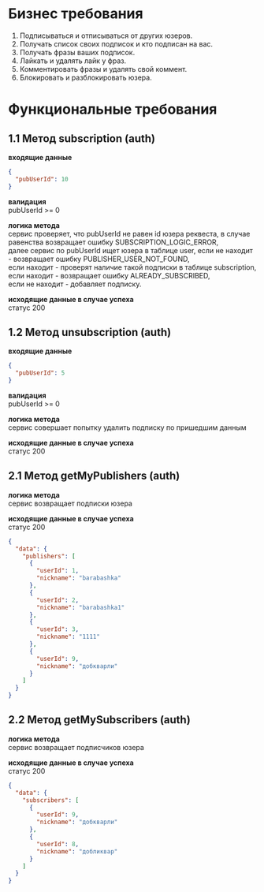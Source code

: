 # Бизнес требования
1. Подписываться и отписываться от других юзеров.
2. Получать список своих подписок и кто подписан на вас.
3. Получать фразы ваших подписок.
4. Лайкать и удалять лайк у фраз.
5. Комментировать фразы и удалять свой коммент.
6. Блокировать и разблокировать юзера.

# Функциональные требования
## 1.1 Метод subscription (auth)
**входящие данные**<br/>
```json
{
  "pubUserId": 10
}
```
**валидация**<br/>
pubUserId >= 0

**логика метода**<br/>
сервис проверяет, что pubUserId не равен id юзера реквеста, в случае равенства возвращает ошибку SUBSCRIPTION_LOGIC_ERROR,<br/>
далее сервис по pubUserId ищет юзера в таблице user, если не находит - возвращает ошибку PUBLISHER_USER_NOT_FOUND,<br/>
если находит - проверят наличие такой подписки в таблице subscription, если находит - возвращает ошибку ALREADY_SUBSCRIBED,<br/>
если не находит - добавляет подписку.

**исходящие данные в случае успеха** <br/>статус 200

## 1.2 Метод unsubscription (auth)
**входящие данные**<br/>
```json
{
  "pubUserId": 5
}
```
**валидация**<br/>
pubUserId >= 0

**логика метода**<br/>
сервис совершает попытку удалить подписку по пришедшим данным

**исходящие данные в случае успеха** <br/>статус 200

## 2.1 Метод getMyPublishers (auth)
**логика метода**<br/>
сервис возвращает подписки юзера

**исходящие данные в случае успеха** <br/>статус 200
```json
{
  "data": {
    "publishers": [
      {
        "userId": 1,
        "nickname": "barabashka"
      },
      {
        "userId": 2,
        "nickname": "barabashka1"
      },
      {
        "userId": 3,
        "nickname": "1111"
      },
      {
        "userId": 9,
        "nickname": "добкварли"
      }
    ]
  }
}
```
## 2.2 Метод getMySubscribers (auth)
**логика метода**<br/>
сервис возвращает подписчиков юзера

**исходящие данные в случае успеха** <br/>статус 200
```json
{
  "data": {
    "subscribers": [
      {
        "userId": 9,
        "nickname": "добкварли"
      },
      {
        "userId": 8,
        "nickname": "добликвар"
      }
    ]
  }
}
```